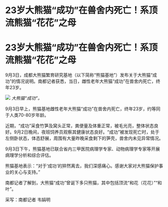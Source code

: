 # 23岁大熊猫“成功”在兽舍内死亡！系顶流熊猫“花花”之母

# 23岁大熊猫“成功”在兽舍内死亡！系顶流熊猫“花花”之母

9月3日，成都大熊猫繁育研究基地（以下简称“熊猫基地”）发布关于大熊猫“成功”的情况说明。南都记者获悉，当日，雌性老年大熊猫“成功”在兽舍内死亡，终年23岁。

![](https://inews.gtimg.com/om_bt/Ob0gcevT5nUnnjF6_JLcSH3Of5girq10pDq2XsfvBTYEsAA/1000)
_大熊猫“成功”。_

9月3日早上，熊猫基地雌性老年大熊猫“成功”在兽舍内死亡，终年23岁，约等同于人类70-80岁年龄。

近期，“成功”采食竹笋及窝头正常，粪便量及体重正常，被毛光亮，整体状态良好。9月2日晚间，夜班饲养员观察其健康状态良好。“成功”被发现死亡时，处于左侧卧状态，体态舒展，周围有大量昨晚采食剩下的笋壳，兽舍内未见异常情况。

9月3日下午，熊猫基地已联合省内三甲医院病理学专家、动物病理学专家等开展病理学分析和综合评估。

熊猫基地表示：“对于‘成功’的猝然离去，我们深感痛心。感谢大家对大熊猫保护事业的关心与支持。”

南都记者了解到，大熊猫“成功”曾诞下多只熊猫，其中包括顶流“和花（花花）”“和叶”。

采写：南都记者 韦娟明

